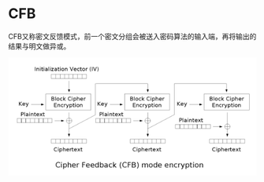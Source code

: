 # CFB

CFB又称密文反馈模式，前一个密文分组会被送入密码算法的输入端，再将输出的结果与明文做异或。

<img src="/assets/Cfb_encryption.png" width="600">

